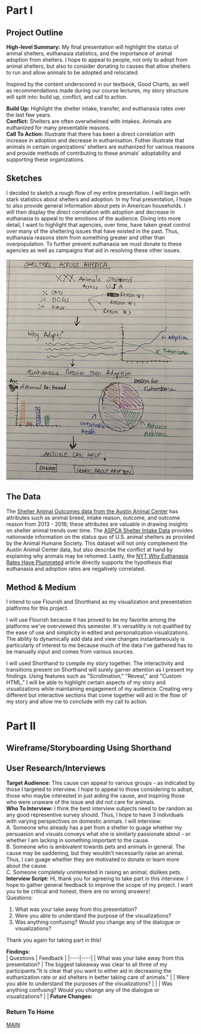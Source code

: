 # Part I

## Project Outline
**High-level Summary:** My final presentation will highlight the status of animal shelters, euthanasia statistics, and the importance of animal adoption from shelters. I hope to appeal to people, not only to adopt from animal shelters, but also to consider donating to causes that allow shelters to run and allow animals to be adopted and relocated.

Inspired by the content underscored in our textbook, Good Charts, as well as recommendations made during our course lectures, my story structure will split into: build up, conflict, and call to action.

**Build Up:** Highlight the shelter intake, transfer, and euthanasia rates over the last few years. 
<br>
**Conflict:** Shelters are often overwhelmed with intakes. Animals are euthanized for many preventable reasons. 
<br>
**Call To Action:** Illustrate that there has been a direct correlation with increase in adoption and decrease in euthanisation. Futher illustrate that animals in certain organizations' shelters are euthanized for various reasons and provide methods of contributing to these animals' adoptability and supporting these organizations. 

## Sketches

I decided to sketch a rough flow of my entire presentation. I will begin with stark statistics about shelters and adoption. In my final presentation, I hope to also provide general information about pets in American households. I will then display the direct correlation with adoption and decrease in euthanasia to appeal to the emotions of the audience. Diving into more detail, I want to highlight that agencies, over time, have taken great control over many of the sheltering issues that have existed in the past. Thus, euthanasia reasons stem from something greater and other than overpopulation. To further prevent euthanasia we must donate to these agencies as well as campaigns that aid in resolving these other issues. 
<br>
<br>
<img src="./images/IMG_6155.jpg" width = "500" height="587">

## The Data
The [Shelter Animal Outcomes data from the Austin Animal Center](https://www.kaggle.com/c/shelter-animal-outcomes/data) has attributes such as animal breed, intake reason, outcome, and outcome reason from 2013 - 2016; these attributes are valuable in drawing insights on shelter animal trends over time.
The [ASPCA Shelter Intake Data](https://www.aspca.org/animal-homelessness/shelter-intake-and-surrender/pet-statistics) provides nationwide information on the status quo of U.S. animal shelters as provided by the Animal Humane Society. This dataset will not only complement the Austin Animal Center data, but also describe the conflict at hand by explaining why animals may be rehomed. 
Lastly, the [NYT Why Euthanasia Rates Have Plummeted](https://www.nytimes.com/2019/09/03/upshot/why-euthanasia-rates-at-animal-shelters-have-plummeted.html) article directly supports the hypothesis that euthanasia and adoption rates are negatively correlated. 

## Method & Medium 
I intend to use Flourish and Shorthand as my visualization and presentation platforms for this project. 

I will use Flourish because it has proved to be my favorite among the platforms we've overviewed this semester. It's versatility is not qualified by the ease of use and simplicity in edited and personalization visualizations. The ability to dynamically add data and view changes instantaneously is particularly of interest to me because much of the data I've gathered has to be manually input and comes from various sources. 

I will used Shorthand to compile my story together. The interactivity and transitions present on Shorthand will surely garner attention as I present my findings. Using features such as "Scrollmation," "Reveal," and "Custom HTML," I will be able to highlight certain aspects of my story and visualizations while maintaining engagement of my audience. Creating very different but interactive sections that come together will aid in the flow of my story and allow me to conclude with my call to action. 

# Part II 
## Wireframe/Storyboarding Using Shorthand 

## User Research/Interviews 
**Target Audience:**
This cause can appeal to various groups - as indicated by those I targeted to interview. I hope to appeal to those considering to adopt, those who maybe interested in just aiding the cause, and inspiring those who were unaware of the issue and did not care for animals. 
<br>
**Who To Interview:**
I think the best interview subjects need to be random as any good representive survey should. Thus, I hope to have 3 individuals with varying perspectives on domestic animals. I will interview:
<br>
A. Someone who already has a pet from a shelter to guage whether my persuasion and visuals conveys what she is similarly passionate about - or whether I am lacking in something important to the cause.
<br>
B. Someone who is ambivalent towards pets and animals in general. The cause may be saddening, but they wouldn't necessarily raise an animal. Thus, I can guage whether they are motivated to donate or learn more about the cause.
<br>
C. Someone completely uninterested in raising an animal; dislikes pets. 
<br>
**Interview Script:**
Hi, thank you for agreeing to take part in this interview. I hope to gather general feedback to improve the scope of my project. I want you to be critical and honest, there are no wrong answers! 
<br>
Questions:
1. What was your take away from this presentation?
2. Were you able to understand the purpose of the visualizations? 
3. Was anything confusing? Would you change any of the dialogue or visualizations? 

Thank you again for taking part in this!

**Findings:**
<br>
| Questions | Feedback |
|----|----|
| What was your take away from this presentation? | The biggest takeaway was clear to all three of my participants."It is clear that you want to either aid in decreasing the euthanization rate or aid shelters in better taking care of animals." |
| Were you able to understand the purposes of the visualizations? 	| 	|
| Was anything confusing? Would you change any of the dialogue or visualizations? 	|   |
**Future Changes:**
<br>
### Return To Home
[MAIN](/README.md)
